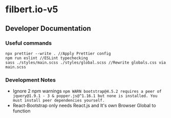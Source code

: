 # filbert.io-v5

## Developer Documentation

### Useful commands
```
npx prettier --write . //Apply Prettier config
npm run eslint //ESLint typechecking
sass ./styles/main.scss ./styles/global.scss //Rewrite globals.css via main.scss
```

### Development Notes

-   Ignore 2 npm warnings `npm WARN bootstrap@4.5.2 requires a peer of jquery@1.9.1 - 3 & popper.js@^1.16.1 but none is installed. You must install peer dependencies yourself.`
-   React-Bootstrap only needs React.js and It's own Browser Global to function
